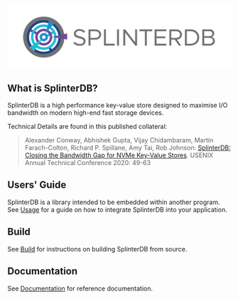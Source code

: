 ![SplinterDB Project Logo](docs/images/splinterDB-logo.png)

## What is SplinterDB?
SplinterDB is a high performance key-value store designed to maximise I/O bandwidth on modern
high-end fast storage devices.

Technical Details are found in this published collateral:
> Alexander Conway, Abhishek Gupta, Vijay Chidambaram, Martin Farach-Colton, Richard P. Spillane, Amy Tai, Rob Johnson:
[SplinterDB: Closing the Bandwidth Gap for NVMe Key-Value Stores](https://www.usenix.org/conference/atc20/presentation/conway). USENIX Annual Technical Conference 2020: 49-63

## Users' Guide
SplinterDB is a library intended to be embedded within another program.  See [Usage](docs/usage.md) for a guide on how to integrate SplinterDB into your application.

## Build
See [Build](docs/build.md) for instructions on building SplinterDB from source.

## Documentation
See [Documentation](docs/readme.md) for reference documentation.
